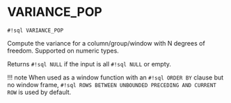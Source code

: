 # VARIANCE_POP
`#!sql VARIANCE_POP`

Compute the variance for a column/group/window with N degrees of
freedom. Supported on numeric types.

Returns `#!sql NULL` if the input is all `#!sql NULL` or empty.

!!! note
    When used as a window function with an `#!sql ORDER BY` clause but no window frame, `#!sql ROWS BETWEEN UNBOUNDED PRECEDING AND CURRENT ROW` is used by default.
